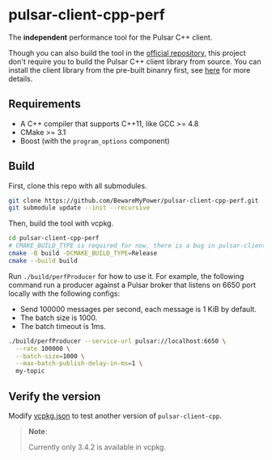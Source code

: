 # pulsar-client-cpp-perf

The **independent** performance tool for the Pulsar C++ client.

Though you can also build the tool in the [official repository](https://github.com/apache/pulsar-client-cpp/tree/main/perf), this project don't require you to build the Pulsar C++ client library from source. You can install the client library from the pre-built binanry first, see [here](https://pulsar.apache.org/docs/3.1.x/client-libraries-cpp-setup/) for more details.

## Requirements

- A C++ compiler that supports C++11, like GCC >= 4.8
- CMake >= 3.1
- Boost (with the `program_options` component)

## Build

First, clone this repo with all submodules.

```bash
git clone https://github.com/BewareMyPower/pulsar-client-cpp-perf.git
git submodule update --init --recursive
```

Then, build the tool with vcpkg.

```bash
cd pulsar-client-cpp-perf
# CMAKE_BUILD_TYPE is required for now, there is a bug in pulsar-client-cpp's port
cmake -B build -DCMAKE_BUILD_TYPE=Release
cmake --build build
```

Run `./build/perfProducer` for how to use it. For example, the following command run a producer against a Pulsar broker that listens on 6650 port locally with the following configs:
- Send 100000 messages per second, each message is 1 KiB by default.
- The batch size is 1000.
- The batch timeout is 1ms.

```bash
./build/perfProducer --service-url pulsar://localhost:6650 \
  --rate 100000 \
  --batch-size=1000 \
  --max-batch-publish-delay-in-ms=1 \
  my-topic
```

## Verify the version

Modify [vcpkg.json](./vcpkg.json) to test another version of `pulsar-client-cpp`.

> **Note**:
>
> Currently only 3.4.2 is available in vcpkg.
